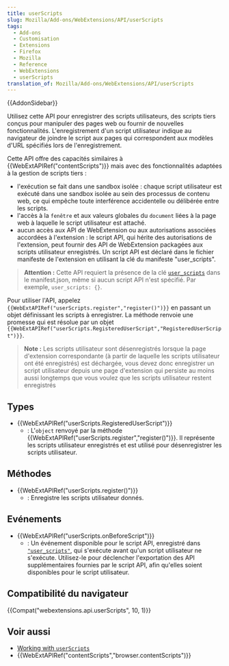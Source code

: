 ```yaml
---
title: userScripts
slug: Mozilla/Add-ons/WebExtensions/API/userScripts
tags:
  - Add-ons
  - Customisation
  - Extensions
  - Firefox
  - Mozilla
  - Reference
  - WebExtensions
  - userScripts
translation_of: Mozilla/Add-ons/WebExtensions/API/userScripts
---
```

{{AddonSidebar}}

Utilisez cette API pour enregistrer des scripts utilisateurs, des scripts tiers conçus pour manipuler des pages web ou fournir de nouvelles fonctionnalités. L'enregistrement d'un script utilisateur indique au navigateur de joindre le script aux pages qui correspondent aux modèles d'URL spécifiés lors de l'enregistrement.

Cette API offre des capacités similaires à {{WebExtAPIRef("contentScripts")}} mais avec des fonctionnalités adaptées à la gestion de scripts tiers :

- l'exécution se fait dans une sandbox isolée : chaque script utilisateur est exécuté dans une sandbox isolée au sein des processus de contenu web, ce qui empêche toute interférence accidentelle ou délibérée entre les scripts.
- l'accès à la `fenêtre` et aux valeurs globales du `document` liées à la page web à laquelle le script utilisateur est attaché.
- aucun accès aux API de WebExtension ou aux autorisations associées accordées à l'extension : le script API, qui hérite des autorisations de l'extension, peut fournir des API de WebExtension packagées aux scripts utilisateur enregistrés. Un script API est déclaré dans le fichier manifeste de l'extension en utilisant la clé du manifeste "user_scripts".

> **Attention :** Cette API requiert la présence de la clé [`user_scripts`](/fr/docs/Mozilla/Add-ons/WebExtensions/manifest.json/user_scripts) dans le manifest.json, même si aucun script API n'est spécifié. Par exemple, `user_scripts: {}`.

Pour utiliser l'API, appelez `{{WebExtAPIRef("userScripts.register","register()")}}` en passant un objet définissant les scripts à enregistrer. La méthode renvoie une promesse qui est résolue par un objet  `{{WebExtAPIRef("userScripts.RegisteredUserScript","RegisteredUserScript")}}`.

> **Note :** Les scripts utilisateur sont désenregistrés lorsque la page d'extension correspondante (à partir de laquelle les scripts utilisateur ont été enregistrés) est déchargée, vous devez donc enregistrer un script utilisateur depuis une page d'extension qui persiste au moins aussi longtemps que vous voulez que les scripts utilisateur restent enregistrés

## Types

- {{WebExtAPIRef("userScripts.RegisteredUserScript")}}
  - : L'`object` renvoyé par la méthode  {{WebExtAPIRef("userScripts.register","register()")}}. Il représente les scripts utilisateur enregistrés et est utilisé pour désenregistrer les scripts utilisateur.

## Méthodes

- {{WebExtAPIRef("userScripts.register()")}}
  - : Enregistre les scripts utilisateur donnés.

## Evénements

- {{WebExtAPIRef("userScripts.onBeforeScript")}}
  - : Un événement disponible pour le script API, enregistré dans [`"user_scripts"`](/fr/docs/Mozilla/Add-ons/WebExtensions/manifest.json/user_scripts), qui s'exécute avant qu'un script utilisateur ne s'exécute. Utilisez-le pour déclencher l'exportation des API supplémentaires fournies par le script API, afin qu'elles soient disponibles pour le script utilisateur.

## Compatibilité du navigateur

{{Compat("webextensions.api.userScripts", 10, 1)}}

## Voir aussi

- [Working with `userScripts`](/fr/docs/Mozilla/Add-ons/WebExtensions/API/userScripts/Working_with_userScripts)
- {{WebExtAPIRef("contentScripts","browser.contentScripts")}}
